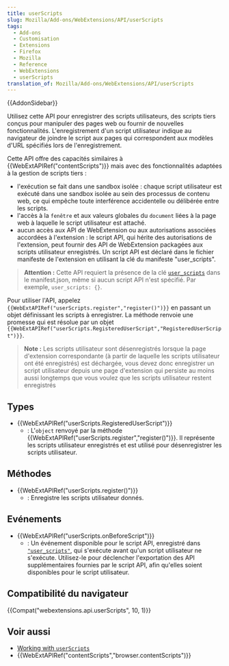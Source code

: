 ```yaml
---
title: userScripts
slug: Mozilla/Add-ons/WebExtensions/API/userScripts
tags:
  - Add-ons
  - Customisation
  - Extensions
  - Firefox
  - Mozilla
  - Reference
  - WebExtensions
  - userScripts
translation_of: Mozilla/Add-ons/WebExtensions/API/userScripts
---
```

{{AddonSidebar}}

Utilisez cette API pour enregistrer des scripts utilisateurs, des scripts tiers conçus pour manipuler des pages web ou fournir de nouvelles fonctionnalités. L'enregistrement d'un script utilisateur indique au navigateur de joindre le script aux pages qui correspondent aux modèles d'URL spécifiés lors de l'enregistrement.

Cette API offre des capacités similaires à {{WebExtAPIRef("contentScripts")}} mais avec des fonctionnalités adaptées à la gestion de scripts tiers :

- l'exécution se fait dans une sandbox isolée : chaque script utilisateur est exécuté dans une sandbox isolée au sein des processus de contenu web, ce qui empêche toute interférence accidentelle ou délibérée entre les scripts.
- l'accès à la `fenêtre` et aux valeurs globales du `document` liées à la page web à laquelle le script utilisateur est attaché.
- aucun accès aux API de WebExtension ou aux autorisations associées accordées à l'extension : le script API, qui hérite des autorisations de l'extension, peut fournir des API de WebExtension packagées aux scripts utilisateur enregistrés. Un script API est déclaré dans le fichier manifeste de l'extension en utilisant la clé du manifeste "user_scripts".

> **Attention :** Cette API requiert la présence de la clé [`user_scripts`](/fr/docs/Mozilla/Add-ons/WebExtensions/manifest.json/user_scripts) dans le manifest.json, même si aucun script API n'est spécifié. Par exemple, `user_scripts: {}`.

Pour utiliser l'API, appelez `{{WebExtAPIRef("userScripts.register","register()")}}` en passant un objet définissant les scripts à enregistrer. La méthode renvoie une promesse qui est résolue par un objet  `{{WebExtAPIRef("userScripts.RegisteredUserScript","RegisteredUserScript")}}`.

> **Note :** Les scripts utilisateur sont désenregistrés lorsque la page d'extension correspondante (à partir de laquelle les scripts utilisateur ont été enregistrés) est déchargée, vous devez donc enregistrer un script utilisateur depuis une page d'extension qui persiste au moins aussi longtemps que vous voulez que les scripts utilisateur restent enregistrés

## Types

- {{WebExtAPIRef("userScripts.RegisteredUserScript")}}
  - : L'`object` renvoyé par la méthode  {{WebExtAPIRef("userScripts.register","register()")}}. Il représente les scripts utilisateur enregistrés et est utilisé pour désenregistrer les scripts utilisateur.

## Méthodes

- {{WebExtAPIRef("userScripts.register()")}}
  - : Enregistre les scripts utilisateur donnés.

## Evénements

- {{WebExtAPIRef("userScripts.onBeforeScript")}}
  - : Un événement disponible pour le script API, enregistré dans [`"user_scripts"`](/fr/docs/Mozilla/Add-ons/WebExtensions/manifest.json/user_scripts), qui s'exécute avant qu'un script utilisateur ne s'exécute. Utilisez-le pour déclencher l'exportation des API supplémentaires fournies par le script API, afin qu'elles soient disponibles pour le script utilisateur.

## Compatibilité du navigateur

{{Compat("webextensions.api.userScripts", 10, 1)}}

## Voir aussi

- [Working with `userScripts`](/fr/docs/Mozilla/Add-ons/WebExtensions/API/userScripts/Working_with_userScripts)
- {{WebExtAPIRef("contentScripts","browser.contentScripts")}}
